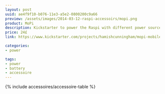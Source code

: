 ```yaml
---
layout: post
uuid: ae4f9f10-b076-11e3-a5e2-0800200c9a66
preview: /assets/images/2014-03-12-raspi-accessoirs/mopi.png
product: MoPi
description: Kickstarter to power the Raspi with different power sources + power switch.
price: 24£
link: https://www.kickstarter.com/projects/hamishcunningham/mopi-mobile-and-24-7-power-for-the-raspberry-pi

categories:
- power

tags:
- power
- battery
- accessoire
---
```


{% include accessoires/accessoire-table %}